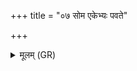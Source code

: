+++
title = "०७ सोम एकेभ्यः पवते"

+++
<details><summary>मूलम् (GR)</summary>

सोम एकेभ्यः पवते  
घृतम् एक उपासते ।  
येभ्यो मधु प्रजावति  
तांश् चिद् एवापि गच्छतात् ॥
</details>